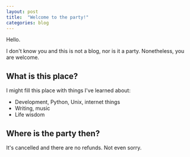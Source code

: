 ```yaml
---
layout: post
title:  "Welcome to the party!"
categories: blog
---
```

Hello.

I don't know you and this is not a blog, nor is it a party. Nonetheless, you are welcome.

## What is this place?

I might fill this place with things I've learned about:
- Development, Python, Unix, internet things
- Writing, music
- Life wisdom

## Where is the party then?

It's cancelled and there are no refunds. Not even sorry.
